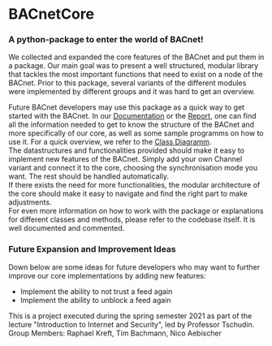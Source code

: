 # BACnetCore
### A python-package to enter the world of BACnet!
  
  
We collected and expanded the core features of the BACnet and put them in a package. Our main goal was to present a
well structured, modular library that tackles the most important functions that need to exist on a node of the BACnet.
Prior to this package, several variants of the different modules were implemented by different groups and it was hard
to get an overview.  

Future BACnet developers may use this package as a quick way to get started with the BACnet. In our 
[Documentation](Documents/BACnet-Core-Documentation.pdf) or the [Report](Documents/BACnet-Core-Report.pdf), one can find
all the information needed to get to know the structure of the BACnet and more specifically of our core, as well as
some sample programms on how to use it. For a quick overview, we refer to the [Class Diagramm](Documents/libStructure/BACnetCore_classDiagram.pdf).  
The datastructures and functionalities provided should make it easy to implement new features of the BACnet. Simply add
your own Channel variant and connect it to the core, choosing the synchronisation mode you want. The rest should be handled
automatically.  
If there exists the need for more functionalities, the modular architecture of the core should make it easy to navigate
and find the right part to make adjustments.  
For even more information on how to work with the package or explanations for different classes and methods, please refer
to the codebase itself. It is well documented and commented.



### Future Expansion and Improvement Ideas

Down below are some ideas for future developers who may want to further improve our core implementations by adding new
features:
- Implement the ability to not trust a feed again
- Implement the ability to unblock a feed again



This is a project executed during the spring semester 2021 as part of the lecture "Introduction to Internet and Security", 
led by Professor Tschudin.  
Group Members: Raphael Kreft, Tim Bachmann, Nico Aebischer
